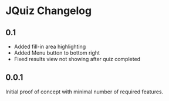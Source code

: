 # JQuiz Changelog

## 0.1

- Added fill-in area highlighting
- Added Menu button to bottom right
- Fixed results view not showing after quiz completed

## 0.0.1

Initial proof of concept with minimal number of required features.

